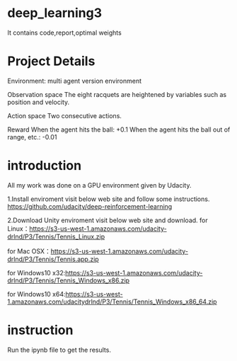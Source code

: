 # deep_learning3
It contains code,report,optimal weights

# Project Details

Environment:
multi agent version environment


Observation space
The eight racquets are heightened by variables such as position and velocity.

Action space
Two consecutive actions.

Reward
When the agent hits the ball: +0.1
When the agent hits the ball out of range, etc.: -0.01


# introduction
All my work was done on a GPU environment given by Udacity. 

1.Install enviroment
visit below web site and follow some instructions.
https://github.com/udacity/deep-reinforcement-learning

2.Download Unity enviroment
visit below web site and download.
for Linux：https://s3-us-west-1.amazonaws.com/udacity-drlnd/P3/Tennis/Tennis_Linux.zip

for Mac OSX：https://s3-us-west-1.amazonaws.com/udacity-drlnd/P3/Tennis/Tennis.app.zip

for Windows10 x32:https://s3-us-west-1.amazonaws.com/udacity-drlnd/P3/Tennis/Tennis_Windows_x86.zip

for Windows10 x64:https://s3-us-west-1.amazonaws.com/udacitydrlnd/P3/Tennis/Tennis_Windows_x86_64.zip

# instruction

Run the ipynb file to get the results.


